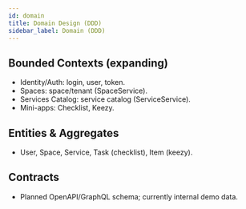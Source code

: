 ```yaml
---
id: domain
title: Domain Design (DDD)
sidebar_label: Domain (DDD)
---
```


## Bounded Contexts (expanding)

- Identity/Auth: login, user, token.
- Spaces: space/tenant (SpaceService).
- Services Catalog: service catalog (ServiceService).
- Mini-apps: Checklist, Keezy.

## Entities & Aggregates

- User, Space, Service, Task (checklist), Item (keezy).

## Contracts

- Planned OpenAPI/GraphQL schema; currently internal demo data.
